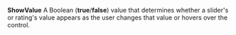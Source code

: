 **ShowValue** A Boolean (**true**/**false**) value that determines whether a slider's or rating's value appears as the user changes that value or hovers over the control.

